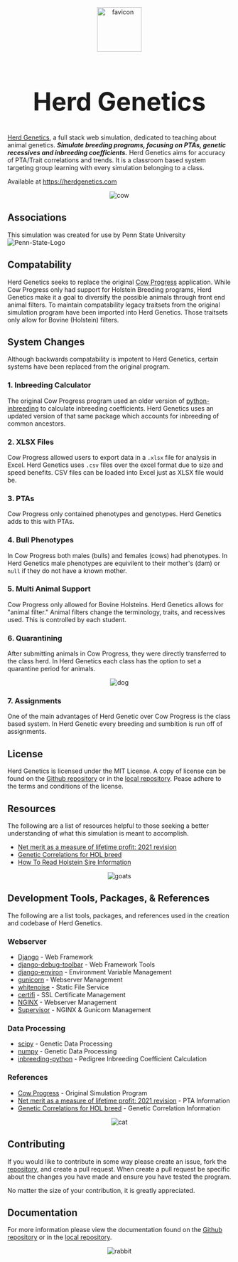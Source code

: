 <div align="center">
    <img src="base/static/media/favicon.png" alt="favicon" height="100px">
</div>

<div align="center">
    <h1 style="font-size:4em;">Herd Genetics</h1>
</div>


[Herd Genetics](https://herdgenetics.com), a full stack web simulation, dedicated to
teaching about animal genetics. ***Simulate breeding programs, focusing on PTAs, genetic
recessives and inbreeding coefficients.*** Herd Genetics aims for accuracy of PTA/Trait
correlations and trends. It is a classroom based system targeting group learning with
every simulation belonging to a class.

Available at https://herdgenetics.com

<p align="center">
    <img src="base/static/media/banner5.webp" alt="cow">
</p>

## Associations
This simulation was created for use by Penn State University
![Penn-State-Logo](https://github.com/user-attachments/assets/d4f7198d-afaa-4454-b7df-6423fc9ce73e)

## Compatability

Herd Genetics seeks to replace the original
[Cow Progress](https://github.com/Owen-Dechow/cow_progress/tree/main) application. While
Cow Progress only had support for Holstein Breeding programs, Herd Genetics make it a
goal to diversify the possible animals through front end animal filters. To maintain
compatability legacy traitsets from the original simulation program have been imported
into Herd Genetics. Those traitsets only allow for Bovine (Holstein) filters.


## System Changes

Although backwards compatability is impotent to Herd Genetics, certain systems have been
replaced from the original program.

### 1. Inbreeding Calculator

The original Cow Progress program used an older version of
[python-inbreeding](https://github.com/Owen-Dechow/inbreeding-python) to calculate
inbreeding coefficients. Herd Genetics uses an updated version of that same package which
accounts for inbreeding of common ancestors.

### 2. XLSX Files

Cow Progress allowed users to export data in a `.xlsx` file for analysis in Excel. Herd
Genetics uses `.csv` files over the excel format due to size and speed benefits. CSV
files can be loaded into Excel just as XLSX file would be.

### 3. PTAs

Cow Progress only contained phenotypes and genotypes. Herd Genetics adds to this with
PTAs.

### 4. Bull Phenotypes

In Cow Progress both males (bulls) and females (cows) had phenotypes. In Herd Genetics
male phenotypes are equivilent to their mother's (dam) or `null` if they do not have a
known mother. 

### 5. Multi Animal Support

Cow Progress only allowed for Bovine Holsteins. Herd Genetics allows for "animal filter."
Animal filters change the terminology, traits, and recessives used. This is controlled
by each student.

### 6. Quarantining

After submitting animals in Cow Progress, they were directly transferred to the class
herd. In Herd Genetics each class has the option to set a quarantine period for animals.

<p align="center">
    <img src="base/static/media/banner8.webp" alt="dog">
</p>

### 7. Assignments

One of the main advantages of Herd Genetic over Cow Progress is the class based system.
In Herd Genetic every breeding and sumbition is run off of assignments.

## License

Herd Genetics is licensed under the MIT License. A copy of license can be found on the
[Github repository](https://github.com/Owen-Dechow/herdgen/blob/main/LICENSE.md) or in the
[local repository](/LICENSE.md). Pease adhere to the terms and conditions of the license.

## Resources

The following are a list of resources helpful to those seeking a better understanding of
what this simulation is meant to accomplish.

* [Net merit as a measure of lifetime profit: 2021 revision](https://www.ars.usda.gov/ARSUserFiles/80420530/Publications/ARR/nmcalc-2021_ARR-NM8.pdf)
* [Genetic Correlations for HOL breed](https://www.ars.usda.gov/arsuserfiles/80420530/publications/arr/nm8%20supplemental%20table_correlations_2021.txt)
* [How To Read Holstein Sire Information](https://www.holsteinusa.com/pdf/print_material/read_sire_%20info.pdf)

<p align="center">
    <img src="base/static/media/banner11.webp" alt="goats">
</p>

## Development Tools, Packages, & References

The following are a list tools, packages, and references used in the creation and
codebase of Herd Genetics.

### Webserver
* [Django](https://www.djangoproject.com/) - Web Framework
* [django-debug-toolbar](https://django-debug-toolbar.readthedocs.io/en/latest/) - Web Framework Tools
* [django-environ](https://django-environ.readthedocs.io/en/latest/) - Environment Variable Management
* [gunicorn](https://gunicorn.org/) - Webserver Management
* [whitenoise](https://github.com/evansd/whitenoise) - Static File Service
* [certifi](https://github.com/certifi/python-certifi) - SSL Certificate Management
* [NGINX](https://nginx.org/en/) - Webserver Management
* [Supervisor](http://supervisord.org/introduction.html) - NGINX & Gunicorn Management

### Data Processing
* [scipy](https://scipy.org/) - Genetic Data Processing
* [numpy](https://numpy.org/) - Genetic Data Processing
* [inbreeding-python](https://github.com/Owen-Dechow/inbreeding-python) - Pedigree Inbreeding Coefficient Calculation

### References
* [Cow Progress](https://cowprogress.com) - Original Simulation Program
* [Net merit as a measure of lifetime profit: 2021 revision](https://www.ars.usda.gov/ARSUserFiles/80420530/Publications/ARR/nmcalc-2021_ARR-NM8.pdf) - PTA Information
* [Genetic Correlations for HOL breed](https://www.ars.usda.gov/arsuserfiles/80420530/publications/arr/nm8%20supplemental%20table_correlations_2021.txt) - Genetic Correlation Information

<p align="center">
    <img src="base/static/media/banner2.webp" alt="cat">
</p>

## Contributing

If you would like to contribute in some way please create an issue, fork the
[repository](https://github.com/Owen-Dechow/herdgen), and create a pull request. When
create a pull request be specific about the changes you have made and ensure you have
tested the program.

No matter the size of your contribution, it is greatly appreciated.

## Documentation

For more information please view the documentation found on the
[Github repository](https://github.com/Owen-Dechow/herdgen/tree/main/docs) or in the
[local repository](/docs/).

<p align="center">
    <img src="base/static/media/banner1.webp" alt="rabbit">
</p>
